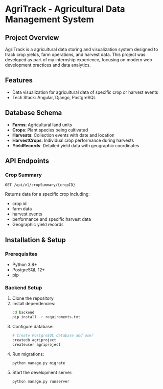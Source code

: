 # AgriTrack - Agricultural Data Management System

## Project Overview

AgriTrack is a agricultural data storing and visualization system designed to track crop yields, farm operations, and harvest data. This project was developed as part of my internship experience, focusing on modern web development practices and data analytics.

## Features
- Data visualization for agricultural data of specific crop or harvest events
- Tech Stack: Angular, Django, PostgreSQL

## Database Schema
- **Farms**: Agricultural land units
- **Crops**: Plant species being cultivated
- **Harvests**: Collection events with date and location
- **HarvestCrops**: Individual crop performance during harvests
- **YieldRecords**: Detailed yield data with geographic coordinates

## API Endpoints

### Crop Summary
```
GET /api/v1/cropSummary/{cropID}
```
Returns data for a specific crop including:
- crop id
- farm data
- harvest events
- performance and specific harvest data
- Geographic yield records

## Installation & Setup

### Prerequisites
- Python 3.8+
- PostgreSQL 12+
- pip

### Backend Setup
1. Clone the repository
2. Install dependencies:
   ```bash
   cd backend
   pip install -r requirements.txt
   ```
3. Configure database:
   ```bash
   # Create PostgreSQL database and user
   createdb agriproject
   createuser agriproject
   ```
4. Run migrations:
   ```bash
   python manage.py migrate
   ```
5. Start the development server:
   ```bash
   python manage.py runserver
   ```
